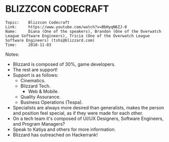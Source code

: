 # BLIZZCON CODECRAFT

```
Topic:    Blizzcon Codecraft
Link:     https://www.youtube.com/watch?v=BbHyqN6ZJ-0
Name:     Diana (One of the speakers), Brandon (One of the Overwatch League Software Engineers), Tricia (One of the Overwatch League Software Engineers) (tshi@blizzard.com)
Time:     2018-11-03
```

Notes:

- Blizzard is composed of 30%, game developers.
- The rest are support!
- Support is as follows:
  - Cinematics.
  - Blizzard Tech.
    - Web & Mobile.
  - Quality Assurance.
  - Business Operations (Tespa).
- Specialists are always more desired than generalists, makes the person and position feel special, as if they were made for each other.
- On a tech team it's composed of UI/UX Designers, Software Engineers, and Program Managers?
- Speak to Katiya and others for more information.
- Blizzard has outreached on Hackerrank!
